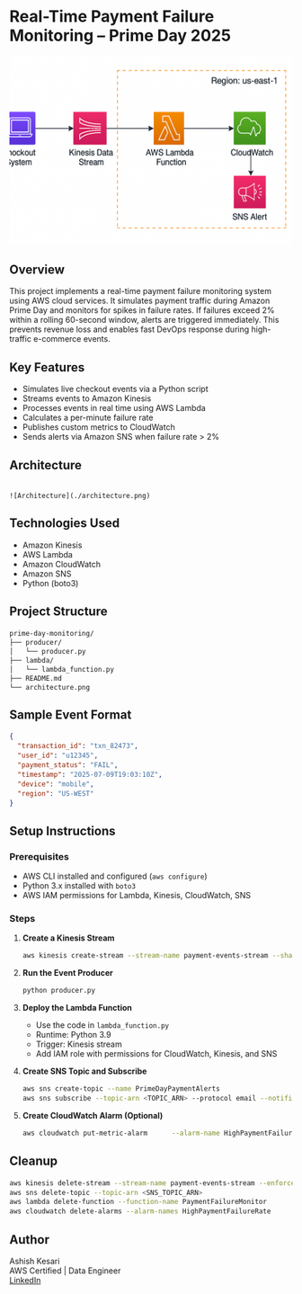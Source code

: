 
# Real-Time Payment Failure Monitoring – Prime Day 2025

![Architecture](./architecture.png)

## Overview

This project implements a real-time payment failure monitoring system using AWS cloud services. It simulates payment traffic during Amazon Prime Day and monitors for spikes in failure rates. If failures exceed 2% within a rolling 60-second window, alerts are triggered immediately. This prevents revenue loss and enables fast DevOps response during high-traffic e-commerce events.

## Key Features

- Simulates live checkout events via a Python script
- Streams events to Amazon Kinesis
- Processes events in real time using AWS Lambda
- Calculates a per-minute failure rate
- Publishes custom metrics to CloudWatch
- Sends alerts via Amazon SNS when failure rate > 2%

## Architecture

```

![Architecture](./architecture.png)

```

## Technologies Used

- Amazon Kinesis
- AWS Lambda
- Amazon CloudWatch
- Amazon SNS
- Python (boto3)

## Project Structure

```
prime-day-monitoring/
├── producer/
│   └── producer.py
├── lambda/
│   └── lambda_function.py
├── README.md
└── architecture.png
```

## Sample Event Format

```json
{
  "transaction_id": "txn_82473",
  "user_id": "u12345",
  "payment_status": "FAIL",
  "timestamp": "2025-07-09T19:03:10Z",
  "device": "mobile",
  "region": "US-WEST"
}
```

## Setup Instructions

### Prerequisites

- AWS CLI installed and configured (`aws configure`)
- Python 3.x installed with `boto3`
- AWS IAM permissions for Lambda, Kinesis, CloudWatch, SNS

### Steps

1. **Create a Kinesis Stream**
   ```bash
   aws kinesis create-stream --stream-name payment-events-stream --shard-count 1
   ```

2. **Run the Event Producer**
   ```bash
   python producer.py
   ```

3. **Deploy the Lambda Function**
   - Use the code in `lambda_function.py`
   - Runtime: Python 3.9
   - Trigger: Kinesis stream
   - Add IAM role with permissions for CloudWatch, Kinesis, and SNS

4. **Create SNS Topic and Subscribe**
   ```bash
   aws sns create-topic --name PrimeDayPaymentAlerts
   aws sns subscribe --topic-arn <TOPIC_ARN> --protocol email --notification-endpoint you@example.com
   ```

5. **Create CloudWatch Alarm (Optional)**
   ```bash
   aws cloudwatch put-metric-alarm      --alarm-name HighPaymentFailureRate      --metric-name PaymentFailureRate      --namespace PrimeDay2025      --threshold 2      --comparison-operator GreaterThanThreshold      --period 60      --evaluation-periods 1      --statistic Average      --alarm-actions <SNS_TOPIC_ARN>
   ```

## Cleanup

```bash
aws kinesis delete-stream --stream-name payment-events-stream --enforce-consumer-deletion
aws sns delete-topic --topic-arn <SNS_TOPIC_ARN>
aws lambda delete-function --function-name PaymentFailureMonitor
aws cloudwatch delete-alarms --alarm-names HighPaymentFailureRate
```

## Author

Ashish Kesari  
AWS Certified | Data Engineer  
[LinkedIn](https://www.linkedin.com/in/ashishk18/)
